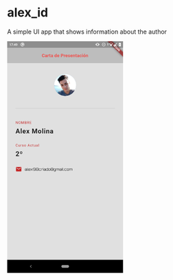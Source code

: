 # alex_id

A simple UI app that shows information about the author 


<img src="screenshot.png" height="540" width="270">

